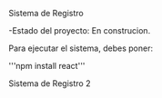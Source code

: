 <hi> Sistema de Registro </h1>

-Estado del proyecto: En construcion.

Para ejecutar el sistema, debes poner:

'''npm install react'''

Sistema de Registro 2
